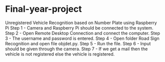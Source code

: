 # Final-year-project
Unregistered Vehicle Recognition based on Number Plate using Raspberry Pi
Step 1 - Camera and Raspberry Pi should be connected to the system.
Step 2 - Open Remote Desktop Connection and connect the computer.
Step 3 - The username and password is entered.
Step 4 - Open folder Road Sign Recognition and open file objdet.py.
Step 5 - Run the file.
Step 6 - Input should be given through the camera.
Step 7 - If we get a mail then the vehicle is not registered else the vehicle is registered.
